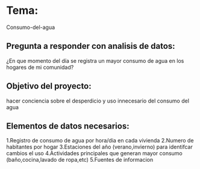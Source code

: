 # Tema:
Consumo-del-agua
## Pregunta a responder con analisis de datos:
¿En que momento del día se registra un mayor consumo de agua en los hogares de mi comunidad?
## Objetivo del proyecto:
hacer conciencia sobre el desperdicio y uso innecesario del consumo del agua 
## Elementos de datos necesarios:
1.Registro de consumo de agua por hora/dia en cada vivienda 
2.Numero de habitantes por hogar 
3.Estaciones del año (verano,invierno) para identifcar cambios el uso 
4.Actividades principales que generan mayor consumo (baño,cocina,lavado de ropa,etc)
5.Fuentes de informacion 
